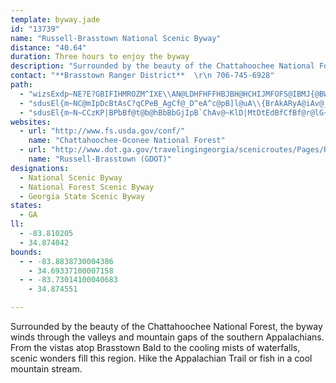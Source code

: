 ```yaml
---
template: byway.jade
id: "13739"
name: "Russell-Brasstown National Scenic Byway"
distance: "40.64"
duration: Three hours to enjoy the byway
description: "Surrounded by the beauty of the Chattahoochee National Forest, the byway winds through the valleys and mountain gaps of the southern Appalachians. From the vistas atop Brasstown Bald to the cooling mists of waterfalls, scenic wonders fill this region. Hike the Appalachian Trail or fish in a cool mountain stream."
contact: "**Brasstown Ranger District**  \r\n 706-745-6928"
path: 
  - "wizsExdp~NE?E?GBIFIHMROZM^IXE\\AN@LDHFHFFHBJBH@HCHIJMFOFS@IBMJ{@BWASCMEKECEC"
  - "sdusEl{m~NC@mIpDcBtAsC?qCPeB_AgCf@_D^eA^c@pB]l@uA\\{BrAkARyA@iAv@_BJS}A_@o@sCTiCDqC\\yDfDqCyBUc@Fi@d@yAnBeFHs@E_@UMS@YPcE`FeBvCm@hBY~AIx@GdCMn@[TaBLoBxAmCdAc@`@u@pBY`@}Ap@{AxAsCdAgElEy@Ni@GcBW_Ag@Y_B_AqAOu@GwAXmAAMOGKBQNINIRMd@EXCZEb@Gt@CX?V@J@HVt@@L@N?LCLALiBrFQj@ELAJ?H?J@JDPJRHXFPBJFTBV@J@HETCHEJMRYd@EJCJa@CE@EBCHEJINW\\i@j@KHORGHEFGLENGTG\\K^GHIHMFA@yBdAu@b@u@h@q@l@_@Ze@ZIDI@IAEGAG?GFYFUv@cCHUBU@S?UAUCM]_BS{@c@mBEMEGMKICGAG?KDEBCJCJ"
  - "sdusEl{m~N~CCzKP|BPbBf@t@b@hBbBbGjIpB`ChAv@~KlD|MtDtEdBfCfBf@r@lG~EzHrEbA`AxAvCjBlCdKtIx@~@|AfClI|NvEpHh@xAd@zALdAZlICZXhKr@jE^~@l@~@fHvPj@bAdLfVrErGfBhBrBr@~Cf@xBdA`@XtAlCn@zAxAhCvHvIpHrHbAr@hCjAnA`ARX^xA?v@cHdVS|ACtA\\fEnAhKrC~Od@dBn@xAnJ|Jx@rA~C`HhAjBzBxCtGzHlC~D~Sd^|@zB^~Bq@lMOnG@rAb@xCt@lCh@dAxAnBbDdDnKtJlA~Ap@~AXfBh@zMbBP~@`@bClB|@b@h@Df@IbGoDlAEtUdCdAXvG`D|BR~i@dClRjBzPbIhA~@|ExFbA`@x@B~NyHh@a@lAeBVw@b@_CLwKVkBx@aBnN}TdAeCrBaHXqAb@mDd@oAhBkCl@uBnB_Lx@yGB_Cs@cODmATaAl@}@pFuFxBmBxASbCHdAYl@g@h@mAJs@BwFTiBrAwB~DmD`A_B^_AnCeJzBcG~EuIxAuB^_@rCkA^Yb@q@XgAr@_HVaBv@{AxAwAnCmBzAm@f@I|EHl@Rt@l@xBlCp@b@dDi@x@Dn@\\hC~BpCn@bDxAjFp@nBFzDUdB@dAPrEzAlDPt@X`DrBh@DrDQz@JvCp@|GC~Jb@dBEtNsAbA]RUV}@G_A]gA{@aBi@s@}B}AiDmCi@eASy@E{@Tq@l@YxAYlCyF~DgGxBoFlC_FV{@CuAOi@]o@eB{A}@QcC~@{@Jc@K]SYa@eAyC[qE?oATcArFcK`AuCpA}FH{@B{D]}AWg@qAkA_Am@o@EsMDaBGgAc@e@g@m@eB?mBb@_DA_AMs@UaAoAqB]y@Iu@Hq@h@cArBqCnDyILmACqA_AgFHmAX_Ah@_ArCmBd@w@ZaALm@DgINkAb@mAjLiOJyAKq@k@kBgAaBO{@Hq@z@eA`AKdADh@YnCgDlDiGbCmJ^cAfCaD~@y@xCy@Tm@x@_Gf@e@~BY^SVo@@_BUkDDsAXeAd@aA`FkAbBSt@SXc@Dg@Uy@o@eAe@a@Sq@BeDRaAzBsDxAcFtA}BfAe@dCEx@MvE_Ch@KbBVn@?~@s@JWp@aBJs@Ee@_@m@o@q@Ys@Im@Vq@f@Y`G_AxCaCRe@t@k@JgAKeAmAaAoB_A_@g@Go@@u@d@wBlBwDh@U^Nr@`@n@dA~@Zx@Er@_@lB[xF`JbAj@~@@|CeAh@Af@RV^Lx@?lDFx@NXpAfAtDpBXD\\E\\StAeCx@eAhG[h@Kb@g@TcADgAOg@e@q@kEqBQO]kA?y@Qg@}@WsAy@o@{@Sq@EeANgAlAyCt@qCl@cBj@WvDv@dAH`CDbD[|DmChCq@hAmAnAyC^[dA[`A?hAa@^[XcAh@sCJgBByBOgEJ_A\\{@~DkGbAmBn@sBK}AaAmB_G{@mVwC}@UsAk@eA_AaKiMYm@YwAOuEBk@^kCbE}SNmAIyB[sAsAsBo@m@yBmBwD_C}A}AmBoCkBmBgEmAqDi@aB_AeJgH{@oAgAyCQqA?oCFs@[}AcAmA}EaEgEkEu@sAy@{Gg@yBsC|@mJzFi@JyDtBgExA_@AkEwBu@Ms@CoHnC}A?}EcAy@F_AhCq@hCuCpHi@~@iA|@q@^u@He@Qk@g@sAeCiCkDgCoAmDe@_AJqL`@wEe@cAJcExBe@FsGo@{AN_Bh@mBQcBe@uB_@_CGkDDsBN_Bb@sAl@k@f@wF^wBDkLScBSuJv@eDLoACqAm@k@m@y@KsCEqBSyEE}@MoGt@}COmEz@}Cs@uAK}@BmHfDqF`@}KOwFc@wF{@mF}AeN_CiAi@mBsBaKsMwFiIqIsGiAyAi@eA}@m@qAe@i@m@sBsHgAaC{AmBgCeCm@W{AmAo@Si@VEb@Jh@l@zAxAxAd@`D?hA_@z@qBx@Wr@Dv@X^x@FvC?j@VXd@Hf@Oz@g@jAE`@Lh@dBr@TZApBt@Ll@rBDx@c@xBe@p@i@`@mGp@m@E_AmDk@kAw@HYf@WzCWr@o@DoAOcAu@k@Hg@d@UzBc@Ru@McAw@wIsDs@o@?s@[WgCe@}AgAe@D_BtCq@j@qAE}AeAyBe@_B?wCu@aAJaBWwB{B_@w@a@Q}@\\_De@aF{Cw@RSZgBvEcAtA_A|@i@LoAEyAk@sC{A{BsBaAa@oKcA_ABwGh@{FMqKm@iBR_DfA_AP}ALcEEqGbAkFNe@V{@zBm@h@i@Fk@[eAwBa@So@EuAl@aA?oIuCw@e@i@m@y@_Bc@Yk@DQJiAvAw@HYMmAeBiA{Fa@sAcCoCi@gBi@[sAJYIu@k@qAaB]YmC_AmCe@sCMkAa@}@iAmB{FsDaFwC{CoBkAiDyAqGeFcDyA{MsCsNaEB~@CxBo@xBu@fBi@lBuEjWAxCh@fL?`Ds@xVEzCLlAd@~B^x@rFtH^p@XfARxBS`C{AdE}@dDi@rFEhEn@zMBzCaAfIR`HXjBZ`AvCvCZdAH`BYzAu@pAc@d@iCx@iCrAs@p@iDnFmAxAiBjBaFlDkAnAi@jAOj@YbF?bB_@fCUx@c@jAcCxD_BxAmAn@}Cx@_HlCk@JyEe@aANw@t@mF`KiA`B_A~@_BjAaCdAwJ~AuAf@}@p@wBlD{@r@}AD}By@uAC}@b@wBzAw@PwBLeA`@m@hAgHhSu@rCI`B@dBPtFN|BxB|G~@`JxAjExBbCdI~G~BrCt@dBpCzKz@nBp@v@jAd@xAF~IG"
websites: 
  - url: "http://www.fs.usda.gov/conf/"
    name: "Chattahoochee-Oconee National Forest"
  - url: "http://www.dot.ga.gov/travelingingeorgia/scenicroutes/Pages/RussellBrasstown.aspx"
    name: "Russell-Brasstown (GDOT)"
designations: 
  - National Scenic Byway
  - National Forest Scenic Byway
  - Georgia State Scenic Byway
states: 
  - GA
ll: 
  - -83.810205
  - 34.874042
bounds: 
  - - -83.8838730004386
    - 34.69337100007158
  - - -83.73014100040683
    - 34.874551

---
```


Surrounded by the beauty of the Chattahoochee National Forest, the byway winds through the valleys and mountain gaps of the southern Appalachians. From the vistas atop Brasstown Bald to the cooling mists of waterfalls, scenic wonders fill this region. Hike the Appalachian Trail or fish in a cool mountain stream.